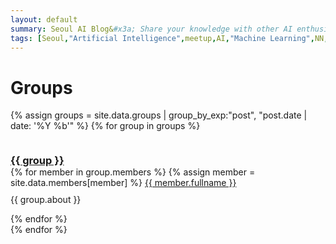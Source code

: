 ```yaml
---
layout: default
summary: Seoul AI Blog&#x3a; Share your knowledge with other AI enthusiasts!
tags: [Seoul,"Artificial Intelligence",meetup,AI,"Machine Learning",NN,"Neural Networks",Korea,Gangnam]
---
```


# Groups

{% assign groups = site.data.groups | group_by_exp:"post", "post.date | date: '%Y %b'"  %}
{% for group in groups %}
  <div>
      <h3 style="display:inline-block;margin-bottom:0px"><a href="{{ group }}">{{ group }}</a></h3><br>
      {% for member in group.members %}
        {% assign member = site.data.members[member] %}
        <a href="{{ site.url }}/members/{{ post.author }}">{{ member.fullname }}</a><br>
        <p style="text-align:justify;margin-top:10px;">
        {{ group.about }}
        </p>
      {% endfor %}
  </div>
{% endfor %}
